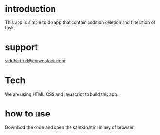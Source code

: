 # introduction 
This app is simple to do app that contain addition deletion and filteration of task.

# support
siddharth.d@crownstack.com 

# Tech
We are using HTML CSS and javascript to build this app.

# how to use 
Downlaod the code and open the kanban.html in any of browser.